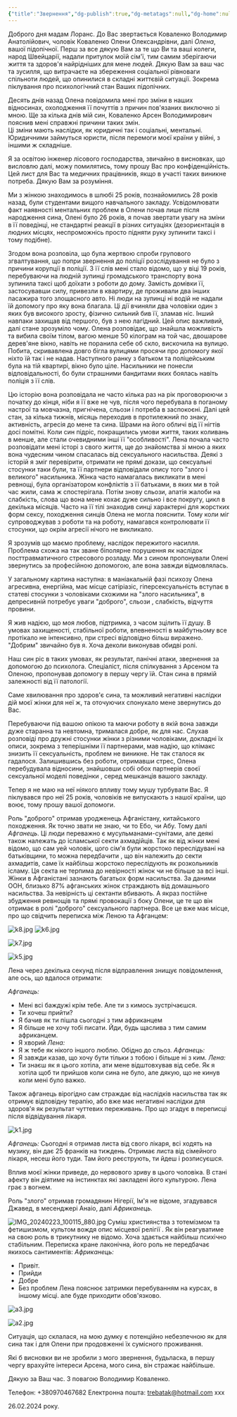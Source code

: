 ```yaml
---
{"title":"Звернення","dg-publish":true,"dg-metatags":null,"dg-home":null,"permalink":"/lena/zvernennya/","dgPassFrontmatter":true,"noteIcon":""}
---
```




Доброго дня мадам Лоранс.
До Вас звертається Коваленко Володимир Анатолійович, чоловік Коваленко Олени Олександрівни, далі *Олена*, вашої підопічної. Перш за все дякую Вам за те що Ви та ваші колеги, народ Швейцарії, надали притулок моїй сім'ї, тим самим зберігаючи життя та здоров'я найрідніших для мене людей. Дякую Вам за ваш час та зусилля, що витрачаєте на збереження соціальної рівноваги спільноти людей, що опинилися в складні життєвій ситуації. Зокрема піклування про психологічний стан Ваших підопічних. 

Десять днів назад Олена повідомила мені про зміни в наших відносинах, охолодження її почуттів з причин пов'язаних виключно зі мною. Ще за кілька днів мій син, Коваленко Арсен Володимирович пояснив мені справжні причини таких змін.  
Ці зміни мають наслідки, як юридичні так і соціальні, ментальні.
Юридичними займуться юристи, після перемоги моєї країни у війні, з іншими ж складніше. 

Я за освітою інженер лісового господарства, звичайно в висновках, що висловлю далі, можу помилятись, тому прошу Вас про конфіденційність. Цей лист для Вас та медичних працівників, якщо в участі таких виникне потреба. Дякую Вам за розуміння.

Ми з жінкою знаходимось в шлюбі 25 років, познайомились 28 років назад, були студентами вищого навчального закладу. Усвідомлювати факт наявності ментальних проблем в Олени почав лише після народження сина, Олені було 26 років,  я почав звертати увагу на зміни в її поведінці, не стандартні реакції в різних ситуаціях (дезориєнтація в людних місцях, неспроможнісь просто підняти руку зупинити таксі і тому подібне). 

Згодом вона розповіла, що була жертвою спроби групового згвалтування, що попри звернення до поліції розслідування не було з причини корупції в поліції. З її слів мені стало відомо, що у віці 19 років, перебуваючи на людній зупинці громадського транспорту вона зупинила таксі щоб доїхати з роботи до дому. Замість домівки її, застосувавши силу, привезли в квартиру, де проживали два інших пасажира того злощасного авто. Ні люди на зупинці ні водій не надали їй допомогу про яку вона благала. Ці дії вчиняли два чоловіки один з яких був високого зросту, фізично сильний бив її, зламав ніс. Інший навпаки захищав від першого, був з нею лагідний. Цей опис важливий, далі стане зрозуміло чому. Олена розповідає, що знайшла можливість та вибила своїм тілом, вагою менше 50 кілограм на той час, двошарове дерев'яне вікно, навіть не поранила себе об скло, вискочила на вулицю. Побита, скривавлена довго бігла вулицями просячи про допомогу якої ніхто їй так і не надав. Наступного ранку з батьком та поліцейським була на тій квартирі, вікно було ціле. Насильники не понесли відповідальності, бо були страшними бандитами яких боялась навіть поліція з її слів.

Цю історію вона розповідала не часто кілька раз на рік проговорюючи з початку до кінця, ніби я її вже не чув, після чого перебувала в поганому настрої та мовчазна, пригнічена, сльози і потреба в заспокоєні. Далі цей стан, за кілька тижнів, місяць переходив в протилежний по знаку, активність, агресія до мене та сина. Шрами на його обличі від її нігтів досі помітні.  Коли син підріс, покращились умови життя, таких коливань в менше, але стали очевидними інші її "особливості". Лена почала часто розповідати мені історі з свого життя, ще до знайомства зі мною а яких вона чудесним чином спасалась від сексуального насильства. Деякі з історій я зміг перевірити, отримати не прямі докази, що сексуальні стосунки таки були, та її партнери відповідали опису того "злого і великого" насильника. Жінка часто намагалась викликати в мені ревнощі, була організатором  конфліктів з її батьками, в яких ми в той час жили, сама ж спостерігала. Потім знову сльози, апатія жалоби на слабкість, слова що вона мене кохає дуже сильно і все покругу,  цикл в декілька місяців. Часто на її тілі знаходив синці характерні для жорстких форм сексу, походження синців Олена не могла пояснити. Тому коли міг супроводжував з роботи та на роботу, намагався контролювати її стосунки, що окрім агресії нічого не викликало. 

Я зрозумів що маємо проблему, наслідок пережитого насилля. Проблема схожа на так зване біполярне порушення як наслідок посттравматичного стресового розладу. Ми з сином пропонували Олені звернутись за професійною допомогою, але вона завжди відмовлялась.

У загальному картина наступна: в маніакальній фазі психозу Олена агресивна, енергійна, має місце сатіріазіс, гіперсексуальність вступає в статеві стосунки з чоловіками схожими на "злого насильника", в депресивній потребує уваги "доброго", сльози , слабкість, відчуття провини. 

Я жив надією, що моя любов, підтримка, з часом зцілить її душу.
В умовах захищеності, стабільної роботи, впевненості в майбутньому все протікало не інтенсивно, при стресі відповідно більш виражено. 
"Добрим" звичайно був я. Хоча деколи виконував обидві ролі. 

Наш син ріс в таких умовах, як результат, панічні атаки, звернення за допомогою до психолога. Спеціаліст, після спілкування з Арсеном та Оленою, пропонував допомогу в першу чергу їй. Стан сина в прямій залежності від її патології.

Саме хвилювання про здоров'є сина, та можливий негативні наслідки дій моєї жінки для неї ж, та оточуючих спонукало мене звернутись до Вас. 

Перебуваючи під вашою опікою та маючи роботу в якій вона завжди дуже старанна та невтомна, трималася добре, як для нас.  Слухав розповіді про дружні стосунки жінки з різними чоловіками, докладні їх описи, зокрема з теперішніми її партнерами, мав надію, що клімакс знизить її сексуальність, проблем не виникне. Не так сталося як гадалося. Залишившись без роботи, отримавши стрес, Олена перебудувала відносини, знайшовши собі обох партнерів своєї сексуальної моделі поведінки , серед мешканців вашого закладу.

Тепер я не маю на неї ніякого впливу тому мушу турбувати Вас.
Я піклувався про неї 25 років, чоловіків не випускають з нашої країни, що воює, тому прошу вашої допомоги.

Роль "доброго" отримав уродженець Афганістану, китайського походження. Як точно звати не знаю, чи то Ебо, чи Абу. Тому далі *Афганець*. Ці люди переважно є мусульманами-сунітами, але деякі також належать до ісламської секти ахмадійців. Так як від жінки мені відомо, що сам уей чоловік, цого сім'я були жорстоко переслідувані на батьківщини, то можна передбачити , що він належить до секти ахмадитів, саме їх найбільш жорстоко переслідують як розкольників ісламу. Ця секта не терпима до невірності жінок чи не більше за всі інші. Жінки в Афганістані зазнають багатьох форм насильства. За даними ООН, близько 87% афганських жінок страждають від домашнього насильства. За невірність ці сектанти вбивають. А якраз постійне збудження ревнощів та прямі провокації з боку Олени, це те що він отримає в ролі "доброго" сексуального партнера. Все це вже має місце, про що свідчить  переписка між Леною та Афганцем:

![k8.jpg](/img/user/k8.jpg)
![k6.jpg](/img/user/k6.jpg)


![k7.jpg](/img/user/k7.jpg)


![k5.jpg](/img/user/k5.jpg)

Лена через декілька секунд після відправлення знищує повідомлення, але ось, що вдалося отримати:

*Афганець:*
- Мені всі баждужі крім тебе. Але ти з кимось зустрічаєшся.
- Ти хочеш прийти?
- Я бачив як ти пішла сьогодні з тим африканцем
- Я більше не хочу тобі писати. Йди, будь щаслива з тим самим африканцем.
- Я хворий
*Лена:*
- Я ж тебе як нікого іншого люблю. Обідно до сльоз. 
*Афганець:*
- Я завжди казав, що хочу бути тільки з тобою і більше ні з ким.
*Лена:* 
- Ти знаєш як я цього хотіла, ати мене відштовхував від себе. Як я хотіла щоб ти прийшов коли сина не було, але дякую, що не кинув коли мені було важко.

Також афганець вірогідно сам страждає від наслідків насильства так як отримує відповідну терапію, або вже має негативні наслідки для здоров'я як результат чуттевих переживань. Про що згадує в переписці після відвідування лікаря. 

![k1.jpg](/img/user/k1.jpg)

*Афганець:* Сьогодні я отримав листа від свого лікаря, всі ходять на музику, він дає 25 франків на тиждень. Отримає листа від сімейного лікаря, несеш його туди. Там його реєструють, ти йдеш і розписуєшся.

Вплив моєї жінки приведе,  до нервового зриву в цього  чоловіка. В стані афекту він діятиме на інстинктах які закладені його культурою. Лена грає з вогнем. 

Роль "злого" отримав громадянин Нігерії, Ім'я не відоме, згадувався Джавед, в месенджері Анаіо, далі *Африканець.*

![IMG_20240223_100115_880.jpg](/img/user/IMG_20240223_100115_880.jpg)
Суміш християнства з тотемізмом та фетишизмом, культом вождя опис місцевої релігії . Як він реагуватиме на свою роль в трикутнику не відомо. Хоча здається найбільш психічно стабільним. Переписка кране лаконічна, його роль не передбачає якихось сантиментів: 
*Африканець:*
 - Привіт.
 - Прийди
 - Добре
 - Без проблем
 Лена пояснює затримки перебуванням на курсах, в іншому місці. але буде приходити обов'язково.

![a3.jpg](/img/user/a3.jpg)

![a2.jpg](/img/user/a2.jpg)


Ситуація, що склалася, на мою думку є потенційно небезпечною як для сина так і для Олени при продовженні їх сумісного проживання. 

Які б висновки ви не зробили з мого звернення, будьласка, в першу чергу врахуйте інтереси Арсена, мого сина, він стражає найбільше.

Дякую за Ваш час. З повагою Володимир Коваленко.

Телефон: +380970467682
Електронна пошта: trebatak@hotmail.com xxx

26.02.2024 року.

